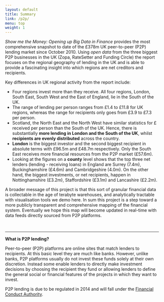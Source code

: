 ```yaml
---
layout: default
title: Summary
link: /p2p/
menu: top
weight: 1
---
```


*Show me the Money: Opening up Big Data in Finance* provides the most comprehensive snapshot to date of the £378m UK peer-to-peer (P2P) lending market since October 2010. Using *open data* from the three biggest P2P businesses in the UK (Zopa, RateSetter and Funding Circle) the report focuses on the regional geography of lending in the UK and is able to provide a fascinating insight into which regions are net creditors and recipients.

Key differences in UK regional activity from the report include:

* Four regions invest more than they receive. All four regions, London, South East, South West and the East of England, lie in the South of the UK.
* The range of lending per person ranges from £1.4 to £11.8 for UK regions, whereas the range for recipients only goes from £3.9 to £7.3 per person. 
* Scotland, the North East and the North West have similar statistics for £ received per person than the South of the UK. Hence, there is substantially **more lending in London and the South of the UK**, whilst **recipients are evenly distributed** across the country. 
* **London** is the biggest investor and the second biggest recipient in absolute terms with £96.5m and £48.7m respectively. Only the South East receives more financial resources from the P2P market (£57.6m).
* Looking at the figures on a **county** level shows that the top three net lenders (lending - receiving loans) in England are Surrey (7.4m), Buckinghamshire (£4.6m) and Cambridgeshire (4.0m). On the other hand, the biggest investments, or net recipients, happen in Nottinghamshire (£3.2m), Staffordshire (£3.1m) and Lancashire (£2.2m).

A broader message of this project is that this sort of granular financial data is collectable in the age of terabyte warehouses, and analytically tractable with visualisation tools we demo here. In sum this project is a step toward a more publicly transparent and comprehensive mapping of the financial system. Eventually we hope this map will become updated in real-time with data feeds directly sourced from P2P platforms.

<br>
<hr>

**What is P2P lending?**

Peer-to-peer (P2P) platforms are online sites that match lenders to recipients. At this basic level they are much like banks. However, unlike banks, P2P platforms usually do not invest these funds solely at their own discretion.  Instead some enable lenders to directly make investment decisions by choosing the recipient they fund or allowing lenders to define the general social or financial features of the projects in which they want to invest. 

P2P lending is due to be regulated in 2014 and will fall under the [Financial Conduct Authority](http://www.fca.org.uk/). 
